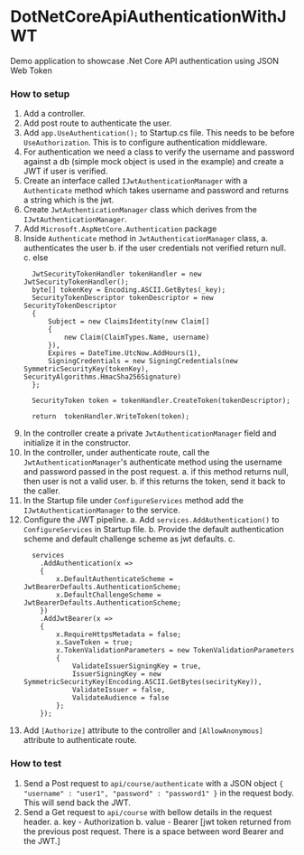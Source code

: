 # DotNetCoreApiAuthenticationWithJWT

Demo application to showcase .Net Core API authentication using JSON Web Token

### How to setup
1. Add a controller.
2. Add post route to authenticate the user.
3. Add ```app.UseAuthentication();``` to Startup.cs file. This needs to be before ```UseAuthorization```. This is to configure authentication middleware.
4. For authentication we need a class to verify the username and password against a db (simple mock object is used in the example) and create a JWT if user is verified.
5. Create an interface called ```IJwtAuthenticationManager``` with a ```Authenticate``` method which takes username and password and returns a string which is the jwt.
6. Create ```JwtAuthenticationManager``` class which derives from the ```IJwtAuthenticationManager```.
7. Add ```Microsoft.AspNetCore.Authentication``` package
8. Inside ```Authenticate``` method in ```JwtAuthenticationManager``` class, 
  a. authenticates the user
  b. if the user credentials not verified return null.
  c. else 
    ```
      JwtSecurityTokenHandler tokenHandler = new JwtSecurityTokenHandler();
      byte[] tokenKey = Encoding.ASCII.GetBytes(_key);
      SecurityTokenDescriptor tokenDescriptor = new SecurityTokenDescriptor
      {
          Subject = new ClaimsIdentity(new Claim[]
          {
              new Claim(ClaimTypes.Name, username)
          }),
          Expires = DateTime.UtcNow.AddHours(1),
          SigningCredentials = new SigningCredentials(new SymmetricSecurityKey(tokenKey), SecurityAlgorithms.HmacSha256Signature)
      };

      SecurityToken token = tokenHandler.CreateToken(tokenDescriptor);

      return  tokenHandler.WriteToken(token);
    ```
9. In the controller create a private ```JwtAuthenticationManager``` field and initialize it in the constructor.
10. In the controller, under authenticate route, call the ```JwtAuthenticationManager```'s authenticate method using the username and password passed in the post request.
  a. if this method returns null, then user is not a valid user.
  b. if this returns the token, send it back to the caller.
11. In the Startup file under ```ConfigureServices``` method add the ```IJwtAuthenticationManager``` to the service.
12. Configure the JWT pipeline.
  a. Add ```services.AddAuthentication()``` to ```ConfigureServices``` in Startup file.
  b. Provide the default authentication scheme and default challenge scheme as jwt defaults. 
  c. 
    ```
      services
        .AddAuthentication(x =>
        {
            x.DefaultAuthenticateScheme = JwtBearerDefaults.AuthenticationScheme;
            x.DefaultChallengeScheme = JwtBearerDefaults.AuthenticationScheme;
        })
        .AddJwtBearer(x =>
        {
            x.RequireHttpsMetadata = false;
            x.SaveToken = true;
            x.TokenValidationParameters = new TokenValidationParameters
            {
                ValidateIssuerSigningKey = true,
                IssuerSigningKey = new SymmetricSecurityKey(Encoding.ASCII.GetBytes(secirityKey)),
                ValidateIssuer = false,
                ValidateAudience = false
            };
        });
    ```
13. Add ```[Authorize]``` attribute to the controller and ```[AllowAnonymous]``` attribute to authenticate route.

### How to test
1. Send a Post request to ```api/course/authenticate``` with a JSON object ```{ "username" : "user1", "password" : "password1" }``` in the request body. This will send back the JWT.
2. Send a Get request to ```api/course``` with bellow details in the request header.
  a. key - Authorization
  b. value - Bearer [jwt token returned from the previous post request. There is a space between word Bearer and the JWT.]
